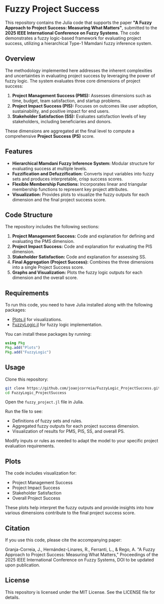 # Fuzzy Project Success

This repository contains the Julia code that supports the paper **"A Fuzzy Approach to Project Success: Measuring What Matters"**, submitted to the **2025 IEEE International Conference on Fuzzy Systems**. The code demonstrates a fuzzy logic-based framework for evaluating project success, utilizing a hierarchical Type-1 Mamdani fuzzy inference system.

## Overview

The methodology implemented here addresses the inherent complexities and uncertainties in evaluating project success by leveraging the power of fuzzy logic. The system evaluates three core dimensions of project success:

1. **Project Management Success (PMS):** Assesses dimensions such as time, budget, team satisfaction, and startup problems.
2. **Project Impact Success (PIS):** Focuses on outcomes like user adoption, sustainability, and positive impact for end users.
3. **Stakeholder Satisfaction (SS):** Evaluates satisfaction levels of key stakeholders, including beneficiaries and donors.

These dimensions are aggregated at the final level to compute a comprehensive **Project Success (PS)** score.

## Features

- **Hierarchical Mamdani Fuzzy Inference System:** Modular structure for evaluating success at multiple levels.
- **Fuzzification and Defuzzification:** Converts input variables into fuzzy sets and produces interpretable, crisp success scores.
- **Flexible Membership Functions:** Incorporates linear and triangular membership functions to represent key project attributes.
- **Visualization:** Provides plots to visualize the fuzzy outputs for each dimension and the final project success score.

## Code Structure

The repository includes the following sections:

1. **Project Management Success:** Code and explanation for defining and evaluating the PMS dimension.
2. **Project Impact Success:** Code and explanation for evaluating the PIS dimension.
3. **Stakeholder Satisfaction:** Code and explanation for assessing SS.
4. **Final Aggregation (Project Success):** Combines the three dimensions into a single Project Success score.
5. **Graphs and Visualization:** Plots the fuzzy logic outputs for each dimension and the overall score.

## Requirements

To run this code, you need to have Julia installed along with the following packages:

- [Plots.jl](https://github.com/JuliaPlots/Plots.jl) for visualizations.
- [FuzzyLogic.jl](https://github.com/azcunaga/FuzzyLogic.jl) for fuzzy logic implementation.

You can install these packages by running:
```julia
using Pkg
Pkg.add("Plots")
Pkg.add("FuzzyLogic")
```

## Usage

Clone this repository:
```bash
git clone https://github.com/joaojcorreia/FuzzyLogic_ProjectSuccess.git
cd FuzzyLogic_ProjectSuccess
```

Open the `fuzzy_project.jl` file in Julia.

Run the file to see:

- Definitions of fuzzy sets and rules.
- Aggregated fuzzy outputs for each project success dimension.
- Visualization of results for PMS, PIS, SS, and overall PS.

Modify inputs or rules as needed to adapt the model to your specific project evaluation requirements.

## Plots

The code includes visualization for:

- Project Management Success
- Project Impact Success
- Stakeholder Satisfaction
- Overall Project Success

These plots help interpret the fuzzy outputs and provide insights into how various dimensions contribute to the final project success score.

## Citation

If you use this code, please cite the accompanying paper:

Granja-Correia, J., Hernández-Linares, R., Ferranti, L., & Rego, A. "A Fuzzy Approach to Project Success: Measuring What Matters," Proceedings of the 2025 IEEE International Conference on Fuzzy Systems, DOI to be updated upon publication.

## License

This repository is licensed under the MIT License. See the LICENSE file for details.
